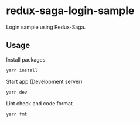# redux-saga-login-sample

Login sample using Redux-Saga.

## Usage

Install packages

```bash
yarn install
```

Start app (Development server)

```bash
yarn dev
```

Lint check and code format

```bash
yarn fmt
```
